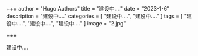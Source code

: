 +++
author = "Hugo Authors"
title = "建设中...."
date = "2023-1-6"
description = "建设中...."
categories = [
    "建设中....",
    "建设中...."
]
tags = [
    "建设中....",
    "建设中....",
    "建设中...."
]
image = "2.jpg"



+++

建设中....
